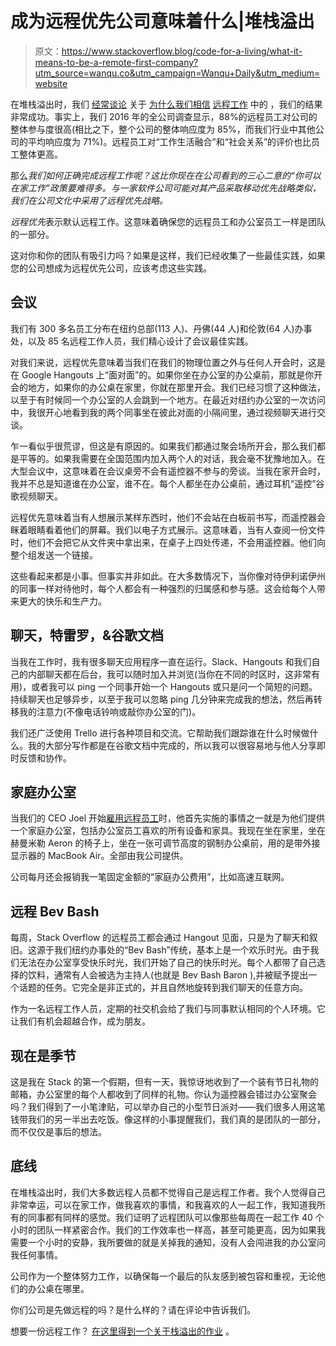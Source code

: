 # 成为远程优先公司意味着什么|堆栈溢出

> 原文：<https://www.stackoverflow.blog/code-for-a-living/what-it-means-to-be-a-remote-first-company?utm_source=wanqu.co&utm_campaign=Wanqu+Daily&utm_medium=website>

在堆栈溢出时，我们 [经常谈论](https://blog.codinghorror.com/on-working-remotely/) 关于 [为什么我们相信](https://stackoverflow.blog/2013/02/why-we-still-believe-in-working-remotely/) [远程工作](http://www.stackoverflow.blog/code-for-a-living/how-to-find-a-remote-job-you-wont-regret-taking) 中的 ，我们的结果非常成功。事实上，我们 2016 年的全公司调查显示，88%的远程员工对公司的整体参与度很高(相比之下，整个公司的整体响应度为 85%，而我们行业中其他公司的平均响应度为 71%)。远程员工对“工作生活融合”和“社会关系”的评价也比员工整体更高。

那么*我们如何正确完成远程工作呢？这比你现在在公司看到的三心二意的“你可以在家工作”政策要难得多。与一家软件公司可能对其产品采取移动优先战略类似，我们在公司文化中采用了远程优先战略。*

*远程优先*表示默认远程工作。这意味着确保您的远程员工和办公室员工一样是团队的一部分。

这对你和你的团队有吸引力吗？如果是这样，我们已经收集了一些最佳实践，如果您的公司想成为远程优先公司，应该考虑这些实践。

## **会议**

我们有 300 多名员工分布在纽约总部(113 人)、丹佛(44 人)和伦敦(64 人)办事处，以及 85 名远程工作人员，我们精心设计了会议最佳实践。

对我们来说，远程优先意味着当我们在我们的物理位置之外与任何人开会时，这是在 Google Hangouts 上“面对面”的。如果你坐在办公室的办公桌前，那就是你开会的地方，如果你的办公桌在家里，你就在那里开会。我们已经习惯了这种做法，以至于有时候同一个办公室的人会跳到一个地方。在最近对纽约办公室的一次访问中，我很开心地看到我的两个同事坐在彼此对面的小隔间里，通过视频聊天进行交谈。

乍一看似乎很荒谬，但这是有原因的。如果我们都通过聚会场所开会，那么我们都是平等的。如果我需要在全国范围内加入两个人的对话，我会毫不犹豫地加入。在大型会议中，这意味着在会议桌旁不会有遥控器不参与的旁谈。当我在家开会时，我并不总是知道谁在办公室，谁不在。每个人都坐在办公桌前，通过耳机“遥控”谷歌视频聊天。

远程优先意味着当有人想展示某样东西时，他们不会站在白板前书写，而遥控器会眯着眼睛看着他们的屏幕。我们以电子方式展示。这意味着，当有人查阅一份文件时，他们不会把它从文件夹中拿出来，在桌子上四处传递，不会用遥控器。他们向整个组发送一个链接。

这些看起来都是小事。但事实并非如此。在大多数情况下，当你像对待伊利诺伊州的同事一样对待他时，每个人都会有一种强烈的归属感和参与感。这会给每个人带来更大的快乐和生产力。

## **聊天，特雷罗，&谷歌文档**

当我在工作时，我有很多聊天应用程序一直在运行。Slack、Hangouts 和我们自己的内部聊天都在后台，我可以随时加入并浏览(当你在不同的时区时，这非常有用)，或者我可以 ping 一个同事开始一个 Hangouts 或只是问一个简短的问题。持续聊天也足够异步，以至于我可以忽略 ping 几分钟来完成我的想法，然后再转移我的注意力(不像电话铃响或敲你办公室的门)。

我们还广泛使用 Trello 进行各种项目和交流。它帮助我们跟踪谁在什么时候做什么。我的大部分写作都是在谷歌文档中完成的，所以我可以很容易地与他人分享即时反馈和协作。

## **家庭办公室**

当我们的 CEO Joel 开始[雇用远程员工](https://stackoverflow.com/jobs/remote-developer-jobs?utm_source=so-owned&utm_medium=blog&utm_campaign=dev-c4al&utm_content=c4al-link)时，他首先实施的事情之一就是为他们提供一个家庭办公室，包括办公室员工喜欢的所有设备和家具。我现在坐在家里，坐在赫曼米勒 Aeron 的椅子上，坐在一张可调节高度的钢制办公桌前，用的是带外接显示器的 MacBook Air。全部由我公司提供。

公司每月还会报销我一笔固定金额的“家庭办公费用”，比如高速互联网。

## **远程 Bev Bash**

每周，Stack Overflow 的远程员工都会通过 Hangout 见面，只是为了聊天和叙旧。这源于我们纽约办事处的“Bev Bash”传统，基本上是一个欢乐时光。由于我们无法在办公室享受快乐时光，我们开始了自己的快乐时光。每个人都带了自己选择的饮料，通常有人会被选为主持人(也就是 Bev Bash Baron ),并被赋予提出一个话题的任务。它完全是非正式的，并且自然地旋转到我们聊天的任意方向。

作为一名远程工作人员，定期的社交机会给了我们与同事默认相同的个人环境。它让我们有机会超越合作，成为朋友。

## **现在是季节**

这是我在 Stack 的第一个假期，但有一天，我惊讶地收到了一个装有节日礼物的邮箱，办公室里的每个人都收到了同样的礼物。你认为遥控器会错过办公室聚会吗？我们得到了一小笔津贴，可以举办自己的小型节日派对——我们很多人用这笔钱带我们的另一半出去吃饭。像这样的小事提醒我们，我们真的是团队的一部分，而不仅仅是事后的想法。

## **底线**

在堆栈溢出时，我们大多数远程人员都不觉得自己是远程工作者。我个人觉得自己非常幸运，可以在家工作，做我喜欢的事情，和我喜欢的人一起工作，我知道我所有的同事都有同样的感觉。我们证明了远程团队可以像那些每周在一起工作 40 个小时的团队一样紧密合作。我们的工作效率也一样高，甚至可能更高，因为如果我需要一个小时的安静，我所要做的就是关掉我的通知，没有人会闯进我的办公室问我任何事情。

公司作为一个整体努力工作，以确保每一个最后的队友感到被包容和重视，无论他们的办公桌在哪里。

你们公司是先做远程的吗？是什么样的？请在评论中告诉我们。

想要一份远程工作？ [在这里得到一个关于栈溢出的作业](http://stackoverflow.com/jobs/remote-developer-jobs?__hstc=188987252.345ca03d4a3fac63eb246f3f92f83b6a.1485191186593.1486600030300.1486655821973.19&__hssc=188987252.2.1486655821973&__hsfp=2385794776) 。